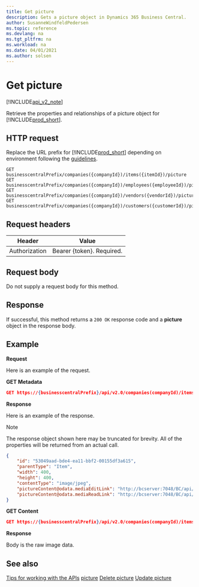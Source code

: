```yaml
---
title: Get picture  
description: Gets a picture object in Dynamics 365 Business Central. 
author: SusanneWindfeldPedersen
ms.topic: reference
ms.devlang: na
ms.tgt_pltfrm: na
ms.workload: na
ms.date: 04/01/2021
ms.author: solsen
---
```


# Get picture

[!INCLUDE[api_v2_note](../../../includes/api_v2_note.md)]

Retrieve the properties and relationships of a picture object for [!INCLUDE[prod_short](../../../includes/prod_short.md)].

## HTTP request
Replace the URL prefix for [!INCLUDE[prod_short](../../../includes/prod_short.md)] depending on environment following the [guidelines](../../v2.0/endpoints-apis-for-dynamics.md).
```
GET businesscentralPrefix/companies({companyId})/items({itemId})/picture
GET businesscentralPrefix/companies({companyId})/employees({employeeId})/picture
GET businesscentralPrefix/companies({companyId})/vendors({vendorId})/picture
GET businesscentralPrefix/companies({companyId})/customers({customerId})/picture

```

## Request headers

|Header|Value|
|------|-----|
|Authorization  |Bearer {token}. Required. |

## Request body

Do not supply a request body for this method.

## Response
If successful, this method returns a ```200 OK``` response code and a **picture** object in the response body.

## Example

**Request**

Here is an example of the request.

**GET Metadata**

```json
GET https://{businesscentralPrefix}/api/v2.0/companies(companyId)/items(itemId)/picture
```
**Response**

Here is an example of the response.

> [!NOTE]  
> The response object shown here may be truncated for brevity. All of the properties will be returned from an actual call.

```json
{
    "id": "53049aad-bde4-ea11-bbf2-00155df3a615",
    "parentType": "Item", 
    "width": 400,
    "height": 400,
    "contentType": "image/jpeg",
    "pictureContent@odata.mediaEditLink": "http://bcserver:7048/BC/api/v2.0/companies(52e03390-bde4-ea11-bbf2-00155df3a615)/customers(53049aad-bde4-ea11-bbf2-00155df3a615)/picture/pictureContent",
    "pictureContent@odata.mediaReadLink": "http://bcserver:7048/BC/api/v2.0/companies(52e03390-bde4-ea11-bbf2-00155df3a615)/customers(53049aad-bde4-ea11-bbf2-00155df3a615)/picture/pictureContent"
}
```

**GET Content**

```json
GET https://{businesscentralPrefix}/api/v2.0/companies(companyId)/items(itemId)/picture/pictureContent
```

**Response**

Body is the raw image data.


## See also
[Tips for working with the APIs](../../../developer/devenv-connect-apps-tips.md)
[picture](../resources/dynamics_picture.md)
[Delete picture](dynamics_picture_Delete.md)
[Update picture](dynamics_picture_Update.md)
